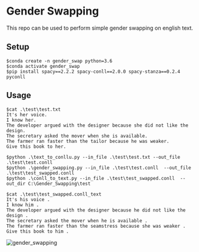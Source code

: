 # Gender Swapping
This repo can be used to perform simple gender swapping on english text. 

## Setup
```
$conda create -n gender_swap python=3.6
$conda activate gender_swap
$pip install spacy==2.2.2 spacy-conll==2.0.0 spacy-stanza==0.2.4 pyconll

```
## Usage
```
$cat .\test\test.txt
It's her voice.
I know her.
The developer argued with the designer because she did not like the design.
The secretary asked the mover when she is available.
The farmer ran faster than the tailor because he was weaker.
Give this book to her.

```
```
$python .\text_to_conllu.py --in_file .\test\test.txt --out_file .\test\test.conll 
$python .\gender_swapping.py --in_file .\test\test.conll  --out_file .\test\test_swapped.conll
$python .\conll_to_text.py --in_file .\test\test_swapped.conll  --out_dir C:\Gender_Swapping\test   
```

```
$cat .\test\test_swapped.conll_text
It's his voice .
I know him .
The developer argued with the designer because he did not like the design .
The secretary asked the mover when he is available .
The farmer ran faster than the seamstress because she was weaker .
Give this book to him .

```

![gender_swapping](https://user-images.githubusercontent.com/32549868/112948291-85ebc180-9155-11eb-8e61-1c75b8d7cbcb.png)
